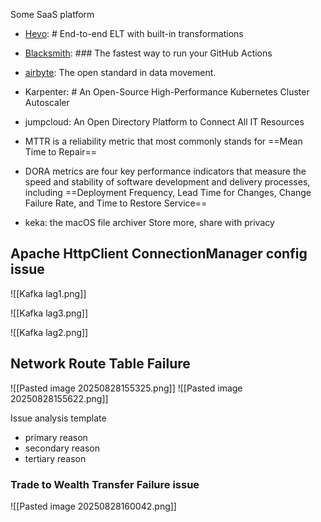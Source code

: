 
Some SaaS platform
- [Hevo](https://hevodata.com/): # End-to-end ELT with built-in transformations
- [Blacksmith](https://www.blacksmith.sh/): ### The fastest way to run your GitHub Actions
- [airbyte](https://airbyte.com/): The open standard in data movement.
- Karpenter: # An Open-Source High-Performance Kubernetes Cluster Autoscaler
- jumpcloud: An Open Directory Platform to Connect All IT Resources

- MTTR is a reliability metric that most commonly stands for ==Mean Time to Repair==
- DORA metrics are four key performance indicators that measure the speed and stability of software development and delivery processes, including ==Deployment Frequency, Lead Time for Changes, Change Failure Rate, and Time to Restore Service==

- keka: the macOS file archiver Store more, share with privacy


## Apache HttpClient ConnectionManager config issue

![[Kafka lag1.png]]

![[Kafka lag3.png]]

![[Kafka lag2.png]]

## Network Route Table Failure
![[Pasted image 20250828155325.png]]
![[Pasted image 20250828155622.png]]

Issue analysis template
- primary reason
- secondary reason
- tertiary reason

### Trade to Wealth Transfer Failure issue

![[Pasted image 20250828160042.png]]